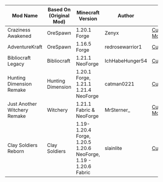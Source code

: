 | Mod Name            | Based On (Original Mod) | Minecraft Version | Author         | Link                                   |
|---------------------|--------------------------|-------------------|----------------|----------------------------------------|
| Craziness Awakened          | OreSpawn               | 1.20.1 Forge            | Zenyx   | [CurseForge](https://www.curseforge.com/minecraft/mc-mods/craziness-awakened), [Modrinth](mod/craziness-awakened-(orespawn-remake))      |
| AdventureKraft          | OreSpawn               | 1.16.5 Forge            |  redrosewarrior1        | [CurseForge](https://www.curseforge.com/minecraft/mc-mods/adventurekraft)   |
| Bibliocraft Legacy          | Bibliocraft               | 1.21.1 NeoForge            | IchHabeHunger54   | [CurseForge](https://www.curseforge.com/minecraft/mc-mods/bibliocraft-legacy),[Modrinth](https://modrinth.com/mod/bibliocraft-legacy)      |
| Hunting Dimension Remake          | Hunting Dimension               | 1.20.1 Forge, 1.21.1 1.21.4 NeoForge            | catman0221   | [CurseForge](https://www.curseforge.com/minecraft/mc-mods/hunting-dimension-remake)      |
| Just Another Witchery Remake          | Witchery               | 1.21.1 Fabric & NeoForge            | MrSterner_   | [CurseForge](https://www.curseforge.com/minecraft/mc-mods/just-another-witchery-remake), [Modrinth](https://modrinth.com/mod/just-another-witchery-remake)      |
| Clay Soldiers Reborn          | Clay Soldiers               | 1.19-1.20.4 Forge, 1.20.5 1.20.6 NeoForge, 1.19 - 1.20.6 Fabric            | slainlite   | [CurseForge](https://www.curseforge.com/minecraft/mc-mods/clay-soldiers-reborn)      |
